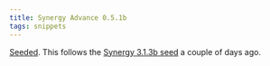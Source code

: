 ```yaml
---
title: Synergy Advance 0.5.1b
tags: snippets
---
```


[Seeded](http://typechecked.net/a/news/archives/2007/05/synergy_advance_11.php). This follows the [Synergy 3.1.3b seed](http://typechecked.net/a/news/archives/2007/05/synergy_313b_se.php) a couple of days ago.
